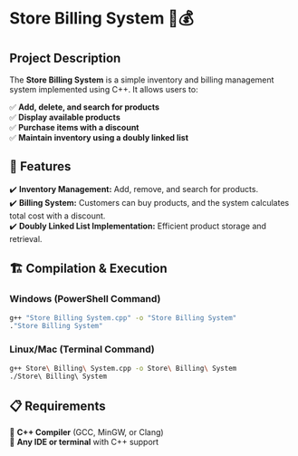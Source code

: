 # Store Billing System 🛒💰

## Project Description
The **Store Billing System** is a simple inventory and billing management system implemented using C++. It allows users to:

✅ **Add, delete, and search for products**  
✅ **Display available products**  
✅ **Purchase items with a discount**  
✅ **Maintain inventory using a doubly linked list**  

## 🚀 Features
✔️ **Inventory Management:** Add, remove, and search for products.  
✔️ **Billing System:** Customers can buy products, and the system calculates total cost with a discount.  
✔️ **Doubly Linked List Implementation:** Efficient product storage and retrieval.  

## 🏗️ Compilation & Execution
### Windows (PowerShell Command)
```sh
g++ "Store Billing System.cpp" -o "Store Billing System"
."Store Billing System"
```
### Linux/Mac (Terminal Command)
```sh
g++ Store\ Billing\ System.cpp -o Store\ Billing\ System
./Store\ Billing\ System
```

## 📋 Requirements
🔹 **C++ Compiler** (GCC, MinGW, or Clang)  
🔹 **Any IDE or terminal** with C++ support  

